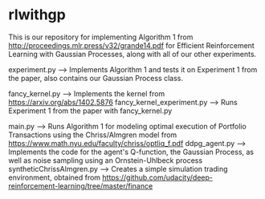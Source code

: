 # rlwithgp

This is our repository for implementing Algorithm 1 from http://proceedings.mlr.press/v32/grande14.pdf for Efficient Reinforcement Learning with Gaussian Processes, along with all of our other experiments. 

experiment.py --> Implements Algorithm 1 and tests it on Experiment 1 from the paper, also contains our Gaussian Process class. 

fancy_kernel.py --> Implements the kernel from https://arxiv.org/abs/1402.5876 
fancy_kernel_experiment.py --> Runs Experiment 1 from the paper with fancy_kernel.py

main.py --> Runs Algorithm 1 for modeling optimal execution of Portfolio Transactions using the Chriss/Almgren model from https://www.math.nyu.edu/faculty/chriss/optliq_f.pdf
ddpg_agent.py --> Implements the code for the agent's Q-function, the Gaussian Process, as well as noise sampling using an Ornstein-Uhlbeck process
syntheticChrissAlmgren.py --> Creates a simple simulation trading environment, obtained from https://github.com/udacity/deep-reinforcement-learning/tree/master/finance




